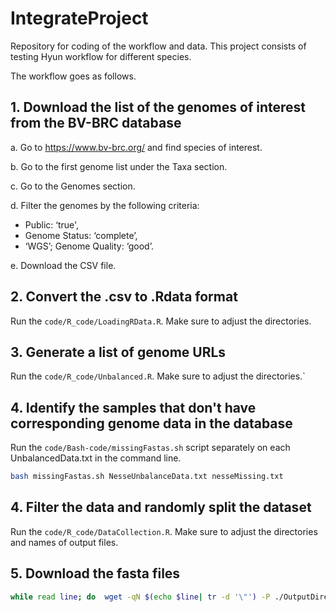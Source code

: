 # IntegrateProject
Repository for coding of the workflow and data. This project consists of testing Hyun workflow for different species. 

The workflow goes as follows.

## 1. Download the list of the genomes of interest from the BV-BRC database

a. Go to https://www.bv-brc.org/ and find species of interest.

b. Go to the first genome list under the Taxa section.

c. Go to the Genomes section.

d. Filter the genomes by the following criteria: 
- Public: ‘true',
- Genome Status: ‘complete’,
- ‘WGS’; Genome Quality: ‘good’.

e. Download the CSV file. 

## 2. Convert the .csv to .Rdata format

Run the `code/R_code/LoadingRData.R`. Make sure to adjust the directories.

## 3. Generate a list of genome URLs 

Run the `code/R_code/Unbalanced.R`. Make sure to adjust the directories.`

## 4. Identify the samples that don't have corresponding genome data in the database

Run the `code/Bash-code/missingFastas.sh` script separately on each UnbalancedData.txt in the command line. 

```bash
bash missingFastas.sh NesseUnbalanceData.txt nesseMissing.txt
```

## 4. Filter the data and randomly split the dataset

Run the `code/R_code/DataCollection.R`. Make sure to adjust the directories and names of output files. 

## 5. Download the fasta files

```bash
while read line; do  wget -qN $(echo $line| tr -d '\"') -P ./OutputDirectory ; done < InputFile.txt
```

